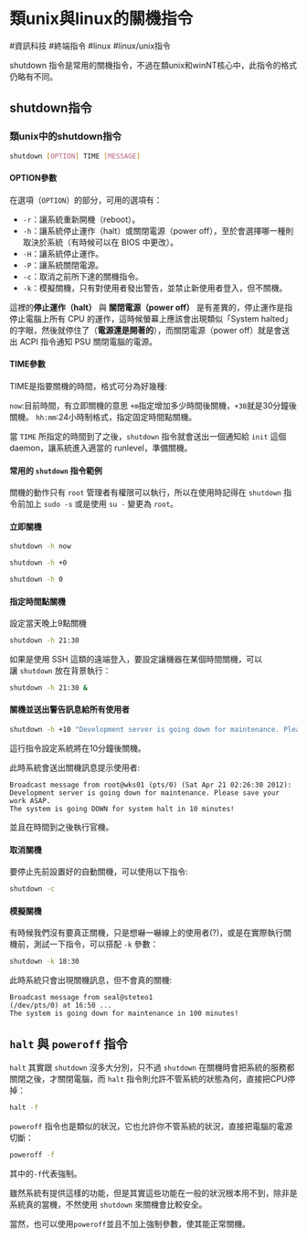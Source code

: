 # 類unix與linux的關機指令

#資訊科技  #終端指令 #linux #linux/unix指令 

shutdown 指令是常用的關機指令，不過在類unix和winNT核心中，此指令的格式仍略有不同。

## shutdown指令

### 類unix中的shutdown指令

```bash
shutdown [OPTION] TIME [MESSAGE]
```

#### OPTION參數
在選項（`OPTION`）的部分，可用的選項有：

-   `-r`：讓系統重新開機（reboot）。
-   `-h`：讓系統停止運作（halt）或關閉電源（power off），至於會選擇哪一種則取決於系統（有時候可以在 BIOS 中更改）。
-   `-H`：讓系統停止運作。
-   `-P`：讓系統關閉電源。
-   `-c`：取消之前所下達的關機指令。
-   `-k`：模擬關機，只有對使用者發出警告，並禁止新使用者登入，但不關機。

這裡的**停止運作（halt）** 與 **關閉電源（power off）** 是有差異的，停止運作是指停止電腦上所有 CPU 的運作，這時候螢幕上應該會出現類似「System halted」的字眼，然後就停住了（**電源還是開著的**），而關閉電源（power off）就是會送出 ACPI 指令通知 PSU 關閉電腦的電源。

#### TIME參數
TIME是指要關機的時間，格式可分為好幾種:

`now`:目前時間，有立即關機的意思
`+m`指定增加多少時間後關機，`+30`就是30分鐘後關機。
`hh:mm`:24小時制格式，指定固定時間點關機。

當 `TIME` 所指定的時間到了之後，`shutdown` 指令就會送出一個通知給 `init` 這個 daemon，讓系統進入適當的 runlevel，準備關機。

#### 常用的 `shutdown` 指令範例
關機的動作只有 `root` 管理者有權限可以執行，所以在使用時記得在 `shutdown` 指令前加上 `sudo -s` 或是使用 `su -` 變更為 `root`。


#### 立即關機

```bash
shutdown -h now
```

```bash
shutdown -h +0
```

```bash
shutdown -h 0
```


#### 指定時間點關機
設定當天晚上9點關機

```bash
shutdown -h 21:30
```


如果是使用 SSH 這類的遠端登入，要設定讓機器在某個時間關機，可以讓 `shutdown` 放在背景執行：

```bash
shutdown -h 21:30 &
```



#### 關機並送出警告訊息給所有使用者
```bash
shutdown -h +10 "Development server is going down for maintenance. Please save your work ASAP."
```
這行指令設定系統將在10分鐘後關機。

此時系統會送出關機訊息提示使用者:
```
Broadcast message from root@wks01 (pts/0) (Sat Apr 21 02:26:30 2012):
Development server is going down for maintenance. Please save your work ASAP.
The system is going DOWN for system halt in 10 minutes!
```

並且在時間到之後執行官機。


#### 取消關機
要停止先前設置好的自動關機，可以使用以下指令:
```bash
shutdown -c
```

#### 模擬關機
有時候我們沒有要真正關機，只是想嚇一嚇線上的使用者(?)，或是在實際執行關機前，測試一下指令，可以搭配 `-k` 參數：
```bash
shutdown -k 18:30
```

此時系統只會出現關機訊息，但不會真的關機:
```
Broadcast message from seal@steteo1
(/dev/pts/0) at 16:50 ...
The system is going down for maintenance in 100 minutes!
```


## `halt` 與 `poweroff` 指令
`halt` 其實跟 `shutdown` 沒多大分別，只不過 `shutdown` 在關機時會把系統的服務都關閉之後，才關閉電腦，而 `halt` 指令則允許不管系統的狀態為何，直接把CPU停掉：
```bash
halt -f
````

`poweroff` 指令也是類似的狀況，它也允許你不管系統的狀況，直接把電腦的電源切斷：

```bash
poweroff -f
```

其中的`-f`代表強制。


雖然系統有提供這樣的功能，但是其實這些功能在一般的狀況根本用不到，除非是系統真的當機，不然使用 `shutdown` 來關機會比較安全。

當然，也可以使用`poweroff`並且不加上強制參數，使其能正常關機。